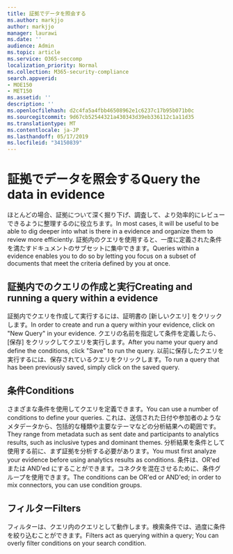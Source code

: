 ```yaml
---
title: 証拠でデータを照会する
ms.author: markjjo
author: markjjo
manager: laurawi
ms.date: ''
audience: Admin
ms.topic: article
ms.service: O365-seccomp
localization_priority: Normal
ms.collection: M365-security-compliance
search.appverid:
- MOE150
- MET150
ms.assetid: ''
description: ''
ms.openlocfilehash: d2c4fa5a4fbb46508962e1c6237c17b95b071b0c
ms.sourcegitcommit: 9d67cb52544321a430343d39eb336112c1a11d35
ms.translationtype: MT
ms.contentlocale: ja-JP
ms.lasthandoff: 05/17/2019
ms.locfileid: "34150839"
---
```

# <a name="query-the-data-in-evidence"></a><span data-ttu-id="2cab0-102">証拠でデータを照会する</span><span class="sxs-lookup"><span data-stu-id="2cab0-102">Query the data in evidence</span></span>

<span data-ttu-id="2cab0-103">ほとんどの場合、証拠について深く掘り下げ、調査して、より効率的にレビューできるように整理するのに役立ちます。</span><span class="sxs-lookup"><span data-stu-id="2cab0-103">In most cases, it will be useful to be able to dig deeper into what is there in a evidence and organize them to review more efficiently.</span></span> <span data-ttu-id="2cab0-104">証拠内のクエリを使用すると、一度に定義された条件を満たすドキュメントのサブセットに集中できます。</span><span class="sxs-lookup"><span data-stu-id="2cab0-104">Queries within a evidence enables you to do so by letting you focus on a subset of documents that meet the criteria defined by you at once.</span></span>

## <a name="creating-and-running-a-query-within-a-evidence"></a><span data-ttu-id="2cab0-105">証拠内でのクエリの作成と実行</span><span class="sxs-lookup"><span data-stu-id="2cab0-105">Creating and running a query within a evidence</span></span>

<span data-ttu-id="2cab0-106">証拠内でクエリを作成して実行するには、証明書の [新しいクエリ] をクリックします。</span><span class="sxs-lookup"><span data-stu-id="2cab0-106">In order to create and run a query within your evidence, click on "New Query" in your evidence.</span></span> <span data-ttu-id="2cab0-107">クエリの名前を指定して条件を定義したら、[保存] をクリックしてクエリを実行します。</span><span class="sxs-lookup"><span data-stu-id="2cab0-107">After you name your query and define the conditions, click "Save" to run the query.</span></span> <span data-ttu-id="2cab0-108">以前に保存したクエリを実行するには、保存されているクエリをクリックします。</span><span class="sxs-lookup"><span data-stu-id="2cab0-108">To run a query that has been previously saved, simply click on the saved query.</span></span>

## <a name="conditions"></a><span data-ttu-id="2cab0-109">条件</span><span class="sxs-lookup"><span data-stu-id="2cab0-109">Conditions</span></span>

<span data-ttu-id="2cab0-110">さまざまな条件を使用してクエリを定義できます。</span><span class="sxs-lookup"><span data-stu-id="2cab0-110">You can use a number of conditions to define your queries.</span></span> <span data-ttu-id="2cab0-111">これは、送信された日付や参加者のようなメタデータから、包括的な種類や主要なテーマなどの分析結果への範囲です。</span><span class="sxs-lookup"><span data-stu-id="2cab0-111">They range from metadata such as sent date and participants to analytics results, such as inclusive types and dominant themes.</span></span> <span data-ttu-id="2cab0-112">分析結果を条件として使用する前に、まず証拠を分析する必要があります。</span><span class="sxs-lookup"><span data-stu-id="2cab0-112">You must first analyze your evidence before using analytics results as conditions.</span></span> <span data-ttu-id="2cab0-113">条件は、OR'ed または AND'ed にすることができます。コネクタを混在させるために、条件グループを使用できます。</span><span class="sxs-lookup"><span data-stu-id="2cab0-113">The conditions can be OR'ed or AND'ed; in order to mix connectors, you can use condition groups.</span></span>

## <a name="filters"></a><span data-ttu-id="2cab0-114">フィルター</span><span class="sxs-lookup"><span data-stu-id="2cab0-114">Filters</span></span>
<span data-ttu-id="2cab0-115">フィルターは、クエリ内のクエリとして動作します。検索条件では、過度に条件を絞り込むことができます。</span><span class="sxs-lookup"><span data-stu-id="2cab0-115">Filters act as querying within a query; You can overly filter conditions on your search condition.</span></span>


